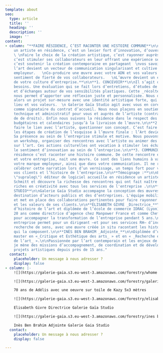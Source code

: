 ```yaml
---
template: about
seo:
  type: article
  title: ''
  heading: ''
  description: ''
  image: ''
content:
- column: "**FAIRE RÉSIDENCE, C’EST RACONTER UNE HISTOIRE COMMUNE**\n\n**Accueillir
    un artiste en résidence, c’est un levier fort d’innovation, d’ouverture et d’audace.
    \ \nFaire le choix de la création artistique, c’est rayonner auprès de sa clientèle,
    c’est stimuler ses collaborateurs en leur offrant une expérience sensible et
    c’est soutenir la création contemporaine en partageant  \nvos savoir-faire :
    l’art devient un vecteur de communication singularisant et cultive votre marque
    employeur.   \nCo-produire une œuvre avec votre ADN et vos valeurs sublime le
    sentiment de fierté de vos collaborateurs.   \nL’œuvre devient un élément concret
    de votre culture d’entreprise.**\n\n**1. CONCEVOIR**\n\nIl s’agit d’analyser vos
    besoins. Une évaluation qui se fait lors d’entretiens, d’études de vos espaces
    et d’échanges autour de vos sensibilités plastiques. Cette _récolte de matière_
    nous permet d’apporter une réflexion juste et personnalisée. Nous développons
    alors un projet sur-mesure avec une identité artistique forte, qui sublime votre
    lieu et vos valeurs.  \n Galerie Gaïa Studio agit avec vous en coresponsabilité
    comme signataire du contrat d’accueil. Nous nous plaçons en soutien critique,
    technique et administratif pour vous et auprès de l’artiste (contrats, cession
    de de droits). Enfin nous suivons la résidence dans le respect des contraintes
    budgétaires et calendaires jusqu’à la livraison de l’œuvre.\n\n**2. PRODUIRE**\n\nC’est
    faire le lien avec l’artiste, questionner son concept. C’est faire partie de toutes
    les étapes de création de l’esquisse à l’œuvre finale : l’Art devient un outil.
    Sa présence au sein de l’entreprise stimule et motive. Nous pouvons proposer
    un workshop, organiser des rencontres avec l’artiste ou animer des conférences
    sur l’art. Ces actions culturelles ont vocation à stimuler les échanges et développer
    le sentiment d’innovation au sein de l’entreprise.\n\n**3. COMMUNIQUER**\n\nFaire
    résidence c’est raconter une histoire commune. De cette rencontre entre un artiste
    et votre entreprise, nait une œuvre. Ce sont des liens humains à valoriser pour
    votre marque employeur, ainsi que dans votre communication. Il ne reste plus qu’a
    célébrer cette narration lors d’un vernissage, un temps fort pour vos collaborateurs,
    vos clients et l’histoire de l’entreprise.\n\n**Témoignage :**\n\nEntreprise [Supralog](https://www.reseau-entreprendre.org/fr/blog/artiste-plasticien-en-residence-dans-une-entreprise/
    \"supralog\") éditeur de logiciel accueille en résidence un artiste  Matthieu
    Schmitt et découvre la richesse des rencontres qui ont fait naître des interactions
    riches en créativité avec tous les services de l'entreprise .\n\n**GALERIE GAÏA
    STUDIO**\n\nGalerie Gaïa Studio accompagne la conception des œuvres d’art à
    destination d’acteurs publics et des d’entreprises. L'équipe mobilise des savoir-faire
    et met en place des collaborations pertinentes pour faire rayonner les ambitions
    et les valeurs de ses clients.\n\n**ÉLISABETH GIVRE _Directrice_**\n\nPassionnée
    d’histoire de l’art et diplômée de l’école de commerce IDRAC (Lyon), j’ai travaillé
    20 ans comme directrice d’agence chez Manpower France et comme Chef de projets
    pour accompagner la transformation de l’entreprise pendant 5 ans.\n\nL’art en
    entreprise permet pour un dirigeant –et pour ses services RH– d’incarner cette
    recherche de sens, avec une œuvre créée in situ racontant les histoires humaines
    qui la composent.\n\n**INÈS BEN BRAHIM _Adjointe_**\n\nDiplômée d’un double
    master en «_Critique et Esthétique des arts_ » et en « _Recherche et Histoire
    de l’art_ ».\n\nPassionnée par l’art contemporain et les enjeux de sa réception,
    je mène des missions d’accompagnement, de coordination et de développement de
    projets artistiques depuis près de 15 ans."
  contact:
    placeholder: Un message à nous adresser ?
    display: false
- column: |-
    ![](https://galerie-gaia.s3.eu-west-3.amazonaws.com/forestry/whome projet galerie gaia studio.jpg)Cindy Belaud - Edwin Wide - Projet pour Whome - Nantes

    ![](https://galerie-gaia.s3.eu-west-3.amazonaws.com/forestry/galeriegaia@kazy-adelis.JPG)

    70 ans de Adélis avec une oeuvre sur toile de Kazy 5x3 mètres

    ![](https://galerie-gaia.s3.eu-west-3.amazonaws.com/forestry/elisabeth givre galerie gaia studio NB.png)

    Elisabeth Givre Directrice Galerie Gaïa Studio

    ![](https://galerie-gaia.s3.eu-west-3.amazonaws.com/forestry/ines ben brahim galerie gaia studio NB.png)

    Inès Ben Brahim Adjointe Galerie Gaia Studio
  contact:
    placeholder: Un message à nous adresser ?
    display: false

---
```


